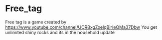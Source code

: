 # Free_tag
Free tag is a game created by https://www.youtube.com/channel/UCRBxgZxeIqBirIeQMa37Dbw You get unlimited shiny rocks and its in the household update

